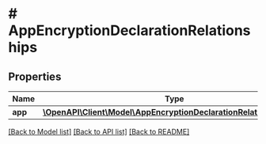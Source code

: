 # # AppEncryptionDeclarationRelationships

## Properties

Name | Type | Description | Notes
------------ | ------------- | ------------- | -------------
**app** | [**\OpenAPI\Client\Model\AppEncryptionDeclarationRelationshipsApp**](AppEncryptionDeclarationRelationshipsApp.md) |  | [optional] 

[[Back to Model list]](../../README.md#documentation-for-models) [[Back to API list]](../../README.md#documentation-for-api-endpoints) [[Back to README]](../../README.md)


